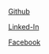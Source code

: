 [Github](https://github.com/alotfy2019)

[Linked-In](https://www.linkedin.com/in/ahmed-lotfy-b1462951/)

[Facebook](https://www.facebook.com/ahmed.lotfy00/)
